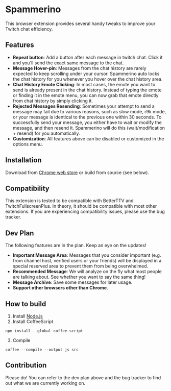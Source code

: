 Spammerino
===

This browser extension provides several handy tweaks to improve your Twitch chat efficiency.

Features
---

* **Repeat button**: Add a button after each message in twitch chat. Click it and you'll send the exact same message to the chat.
* **Message Hover-pin**: Messages from the chat history are rarely expected to keep scrolling under your cursor. Spammerino auto locks the chat history for you whenever you hover over the chat history area.
* **Chat History Emote Clicking**: In most cases, the emote you want to send is already present in the chat history. Instead of typing the emote or finding it in the emote menu, you can now grab that emote directly from chat history by simply clicking it.
* **Rejected Messages Resending**: Sometimes your attempt to send a message may fail due to various reasons, such as slow mode, r9k mode, or your message is identical to the previous one within 30 seconds. To successfully send your message, you either have to wait or modify the message, and then resend it. Spammerino will do this (wait/modification + resend) for you automatically.
* **Customization**: All features above can be disabled or customized in the options menu.

Installation
---

Download from [Chrome web store](https://chrome.google.com/webstore/detail/mmfojmapmifacojoajmmcdhfapoagfho) or build from source (see below).

Compatibility
---

This extension is tested to be compatible with BetterTTV and TwitchFullscreenPlus. In theory, it should be compatible with most other extensions. If you are experiencing compatibility issues, please use the bug tracker.

Dev Plan
---

The following features are in the plan. Keep an eye on the updates!

* **Important Message Area**: Messages that you consider important (e.g. from channel host, verified users or your friends) will be displayed in a special reserved area to prevent them from being overwhelmed.
* **Recommended Message**: We will analyze on the fly what most people are talking about. See whether you want to say the same thing!
* **Message Archive**: Save some messages for later usage.
* **Support other browsers other than Chrome**.

How to build
---

1. Install [Node.js](https://nodejs.org/)
2. Install CoffeeScript
```
npm install --global coffee-script
```
3. Compile
```
coffee --compile --output js src
```

Contribution
---

Please do! You can refer to the dev plan above and the bug tracker to find out what we are currently working on.
